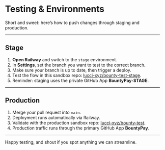 # Testing & Environments

Short and sweet: here’s how to push changes through staging and production.

---

## Stage

1. **Open Railway** and switch to the `stage` environment.  
2. In **Settings**, set the branch you want to test to the correct branch.  
3. Make sure your branch is up to date, then trigger a deploy.  
4. Test the flow in this sandbox repo: [lucci-xyz/bounty-test-stage](https://github.com/lucci-xyz/bounty-test-stage).  
5. Reminder: staging uses the private GitHub App **BountyPay-STAGE**.

---

## Production

1. Merge your pull request into `main`.  
2. Deployment runs automatically via Railway.  
3. Validate with the production sandbox repo: [lucci-xyz/bounty-test](https://github.com/lucci-xyz/bounty-test).  
4. Production traffic runs through the primary GitHub App **BountyPay**.

---

Happy testing, and shout if you spot anything we can streamline.  
